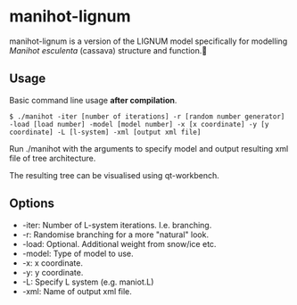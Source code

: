# manihot-lignum

manihot-lignum is a version of the LIGNUM model specifically for modelling *Manihot esculenta* (cassava) structure and function.:seedling:

## Usage

Basic command line usage **after compilation**.

`$ ./manihot -iter [number of iterations] -r [random number generator] -load [load number] -model [model number] -x [x coordinate] -y [y coordinate] -L [l-system] -xml [output xml file]`

Run ./manihot with the arguments to specify model and output resulting xml file of tree architecture.

The resulting tree can be visualised using qt-workbench.

## Options

- -iter: Number of L-system iterations. I.e. branching.
- -r: Randomise branching for a more "natural" look.
- -load: Optional. Additional weight from snow/ice etc.
- -model: Type of model to use.
- -x: x coordinate.
- -y: y coordinate.
- -L: Specify L system (e.g. maniot.L)
- -xml: Name of output xml file.
